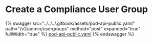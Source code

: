# Create a Compliance User Group

{% swagger src="../../../.gitbook/assets/pod-api-public.yaml" path="/v2/admin/usergroups" method="post" expanded="true" fullWidth="true" %}
[pod-api-public.yaml](../../../.gitbook/assets/pod-api-public.yaml)
{% endswagger %}
